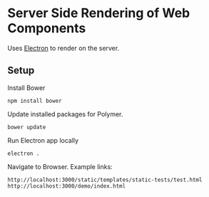 # Server Side Rendering of Web Components

Uses [Electron] to render on the server.

[Electron]: <https://github.com/electron/electron>

## Setup

Install Bower
```
npm install bower
```
Update installed packages for Polymer.

```
bower update
```
Run Electron app locally
```
electron .
```
Navigate to Browser. Example links:
```
http://localhost:3000/static/templates/static-tests/test.html
http://localhost:3000/demo/index.html
```